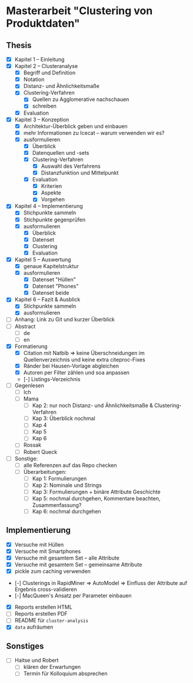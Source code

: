 # Masterarbeit "Clustering von Produktdaten"

## Thesis

- [x] Kapitel 1 – Einleitung
- [x] Kapitel 2 – Clusteranalyse
  - [x] Begriff und Definition
  - [x] Notation
  - [x] Distanz- und Ähnlichkeitsmaße
  - [x] Clustering-Verfahren
    - [x] Quellen zu Agglomerative nachschauen
    - [x] schreiben
  - [x] Evaluation
- [x] Kapitel 3 – Konzeption
  - [x] Architektur-Überblick geben und einbauen
  - [x] mehr Informationen zu Icecat – warum verwenden wir es?
  - [x] ausformulieren
    - [x] Überblick
    - [x] Datenquellen und -sets
    - [x] Clustering-Verfahren
      - [x] Auswahl des Verfahrens
      - [x] Distanzfunktion und Mittelpunkt
    - [x] Evaluation
      - [x] Kriterien
      - [x] Aspekte
      - [x] Vorgehen
- [x] Kapitel 4 – Implementierung
  - [x] Stichpunkte sammeln
  - [x] Stichpunkte gegenprüfen
  - [x] ausformulieren
    - [x] Überblick
    - [x] Datenset
    - [x] Clustering
    - [x] Evaluation
- [x] Kapitel 5 – Auswertung
  - [x] genaue Kapitelstruktur
  - [x] ausformulieren
    - [x] Datenset "Hüllen"
    - [x] Datenset "Phones"
    - [x] Datenset beide
- [x] Kapitel 6 – Fazit & Ausblick
  - [x] Stichpunkte sammeln
  - [x] ausformulieren
- [ ] Anhang: Link zu Git und kurzer Überblick
- [ ] Abstract
  - [ ] de
  - [ ] en
- [x] Formatierung
  - [x] Citation mit Natbib => keine Überschneidungen im Quellenverzeichnis und keine extra citeproc-Fixes
  - [x] Ränder bei Hausen-Vorlage abgleichen
  - [x] Autoren per Filter zählen und soa anpassen
  - [-] Listings-Verzeichnis
- [ ] Gegenlesen
  - [ ] Ich
  - [ ] Mama
    - [ ] Kap 2: nur noch Distanz- und Ähnlichkeitsmaße & Clustering-Verfahren
    - [ ] Kap 3: Überblick nochmal
    - [ ] Kap 4
    - [ ] Kap 5
    - [ ] Kap 6
  - [ ] Rossak
  - [ ] Robert Queck
- [ ] Sonstige:
  - [ ] alle Referenzen auf das Repo checken
  - [ ] Überarbeitungen:
    - [ ] Kap 1: Formulierungen
    - [ ] Kap 2: Nominale und Strings
    - [ ] Kap 3: Formulierungen + binäre Attribute Geschichte
    - [ ] Kap 5: nochmal durchgehen, Kommentare beachten, Zusammenfassung?
    - [ ] Kap 6: nochmal durchgehen

## Implementierung

- [x] Versuche mit Hüllen
- [x] Versuche mit Smartphones
- [x] Versuche mit gesamtem Set – alle Attribute
- [x] Versuche mit gesamtem Set – gemeinsame Attribute
- [x] pickle zum caching verwenden
- [-] Clusterings in RapidMiner => AutoModel => Einfluss der Attribute auf Ergebnis cross-validieren
- [-] MacQueen's Ansatz per Parameter einbauen
- [x] Reports erstellen HTML
- [ ] Reports erstellen PDF
- [ ] README für `cluster-analysis`
- [x] `data` aufräumen

## Sonstiges

- [ ] Haitse und Robert
  - [ ] klären der Erwartungen
  - [ ] Termin für Kolloquium absprechen

